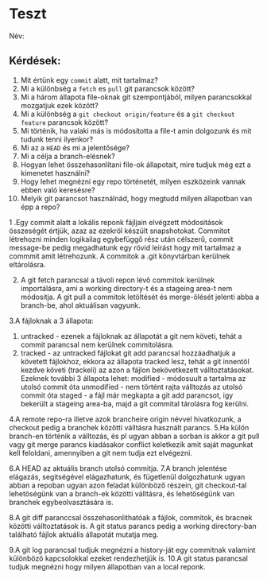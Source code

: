 # Teszt

Név: 

## Kérdések:

1. Mit értünk egy `commit` alatt, mit tartalmaz?
1. Mi a különbség a `fetch` es `pull` git parancsok között?
1. Mi a három állapota file-oknak git szempontjából, milyen parancsokkal mozgatjuk ezek között?
1. Mi a különbség a `git checkout origin/feature` és a `git checkout feature` parancsok között?
1. Mi történik, ha valaki más is módosította a file-t amin dolgozunk és mit tudunk tenni ilyenkor?
1. Mi az a `HEAD` és mi a jelentősége?
1. Mi a célja a branch-elésnek?
1. Hogyan lehet összehasonlítani file-ok állapotait, mire tudjuk még ezt a kimenetet használni?
1. Hogy lehet megnézni egy repo történetét, milyen eszközeink vannak ebben való keresésre?
1. Melyik git parancsot használnád, hogy megtudd milyen állapotban van épp a repo?

1 .Egy commit alatt a lokális reponk fájljain elvégzett módositások összeségét értjük, azaz az ezekröl készült snapshotokat.
Commitot létrehozni minden logikailag egybefüggő rész után célszerű, commit message-be pedig megadhatunk egy rövid leirást hogy mit tartalmaz
a commmit amit létrehozunk. A commitok a .git könyvtárban kerülnek eltárolásra.

2. A git fetch parancsal a távoli repon lévő commitok kerülnek importálásra, ami a working directory-t és a stageing area-t nem módositja. 
   A git pull a commitok letöltését és merge-ölését jelenti abba a branch-be, ahol aktuálisan vagyunk.

3.A fájloknak a 3 állapota:
  1. untracked - ezenek a fájloknak az állapotát a git nem követi, tehát a commit parancsal nem kerülnek commitolásra.
  2. tracked - az untracked fájlokat git add parancsal hozzáadhatjuk a követett fájlokhoz, ekkora az állapota tracked lesz, tehát a git
  innentöl kezdve követi (trackeli) az azon a fájlon bekövetkezett válltoztatásokat.
  Ezeknek további 3 állapota lehet:
  modified - módosuult a tartalma az utolsó commit óta
  unmodified - nem történt rajta válltozás az utolsó commit óta
  staged - a fájl már megkapta a git add parancsot, igy bekerült a stageing area-ba, majd a git commital tárolásra fog kerülni.
  
4.A remote repo-ra illetve azok brancheire origin névvel hivatkozunk, a checkout pedig a branchek közötti válltásra használt parancs.
5.Ha külön branch-en történik a válltozás, és pl ugyan abban a sorban is akkor a git pull vagy git merge parancs kiadásakor conflict keletkezik
amit saját magunkat kell feloldani, amennyiben a git nem tudja ezt elvégezni.

6.A HEAD az aktuális branch utolsó commitja.
7.A branch jelentése elágazás, segitségével elágazhatunk, és fügetlenül dolgozhatunk ugyan abban a repoban ugyan azon feladat különböző részein, git checkout-tal lehetöségünk van a branch-ek közötti válltásra, és lehetöségünk van branchek egybeolvasztására is.

8.A git diff paranccsal összehasonlithatóak a fájlok, commitok, és bracnek közötti válltoztatások is. A git status parancs pedig a working directory-ban található fájlok aktuális állapotát mutatja meg.

9.A git log parancsal tudjuk megnézni a history-ját egy commitnak valamint különbözö kapcsolokkal ezeket rendezhetjük is.
10.A git status parancsal tudjuk megnézni hogy milyen állapotban van a local reponk.












